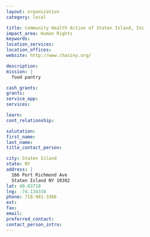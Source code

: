 ```yaml
---
layout: organization
category: local

title: Community Health Action of Staten Island, Inc
impact_area: Human Rights
keywords: 
location_services: 
location_offices: 
website: http://www.chasiny.org/

description: 
mission: |
  food pantry

cash_grants: 
grants: 
service_opp: 
services: 

learn: 
cont_relationship: 

salutation: 
first_name: 
last_name: 
title_contact_person: 

city: Staten Island
state: NY
address: |
  166 Port Richmond Ave  
  Staten Island NY 10302
lat: 40.63718
lng: -74.134338
phone: 718-981-3366
ext: 
fax: 
email: 
preferred_contact: 
contact_person_intro: 
---
```

